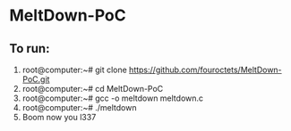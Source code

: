 # MeltDown-PoC

## To run:

1. root@computer:~# git clone https://github.com/fouroctets/MeltDown-PoC.git
2. root@computer:~# cd MeltDown-PoC
3. root@computer:~# gcc -o meltdown meltdown.c
4. root@computer:~# ./meltdown
5. Boom now you l337

